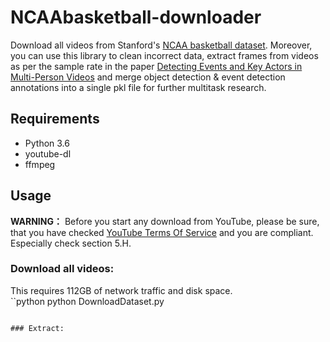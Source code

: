 # NCAAbasketball-downloader
Download all videos from Stanford's [NCAA basketball dataset](http://basketballattention.appspot.com/). Moreover, you can use this library to clean incorrect data, extract frames from videos as per the sample rate in the paper [Detecting Events and Key Actors in Multi-Person Videos](https://arxiv.org/abs/1511.02917) and merge object detection & event detection annotations into a single pkl file for further multitask research.

## Requirements
- Python 3.6
- youtube-dl
- ffmpeg

## Usage

**WARNING：** Before you start any download from YouTube, please be sure, that you have checked [YouTube Terms Of Service](https://www.youtube.com/static?template=terms) and you are compliant. Especially check section 5.H.  

### Download all videos:
This requires 112GB of network traffic and disk space.  
``python
python DownloadDataset.py
```
  
### Extract:

